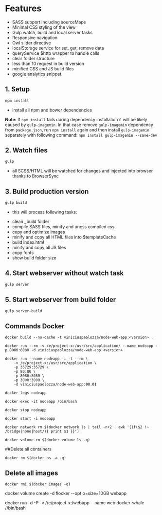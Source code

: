 
# Features
* SASS support including sourceMaps
* Minimal CSS styling of the view
* Gulp watch, build and local server tasks
* Responsive navigation
* Owl slider directive
* localStorage service for set, get, remove data
* queryService $http wrapper to handle calls
* clear folder structure
* less than 10 request in build version
* minified CSS and JS build files
* google analytics snippet

## 1. Setup
```bash
npm install
```
- install all npm and bower dependencies

**Note:** If `npm install` fails during dependency installation it will be likely caused by `gulp-imagemin`. In that case remove `gulp-imagemin` dependency from `package.json`, run `npm install` again and then install `gulp-imagemin` separately with following command: `npm install gulp-imagemin --save-dev`

## 2. Watch files
```bash
gulp
```
- all SCSS/HTML will be watched for changes and injected into browser thanks to BrowserSync

## 3. Build production version
```bash
gulp build
```
- this will process following tasks:
* clean _build folder
* compile SASS files, minify and uncss compiled css
* copy and optimize images
* minify and copy all HTML files into $templateCache
* build index.html
* minify and copy all JS files
* copy fonts
* show build folder size

## 4. Start webserver without watch task
```bash
gulp server
```

## 5. Start webserver from build folder
```bash
gulp server-build
```

## Commands Docker 

```
docker build --no-cache -t viniciuspaolozza/node-web-app:<version> .
```

```
docker run --rm -v /e/project-x:/usr/src/application/ --name nodeapp -p 8080:8080 -d viniciuspaolozza/node-web-app:<version>
```

```
docker run --name nodeapp -i -t --rm \
    -v /e/project-x:/usr/src/application \
    -p 35729:35729 \
    -p 80:80 \
    -p 8080:8080 \
    -p 3000:3000 \
    -d viniciuspaolozza/node-web-app:00.01
```

```
docker logs nodeapp
```

```
docker exec -it nodeapp /bin/bash
```

```
docker stop nodeapp
```

```
docker start -i nodeapp
```

```
docker network rm $(docker network ls | tail -n+2 | awk '{if($2 !~ /bridge|none|host/){ print $1 }}')
```

```
docker volume rm $(docker volume ls -q)
```

##Delete all containers
```
docker rm $(docker ps -a -q)
```

## Delete all images
```
docker rmi $(docker images -q)
```










docker volume create -d flocker --opt o=size=10GB webapp

docker run -d -P -v //e/project-x:/webapp --name web docker-whale //bin/bash